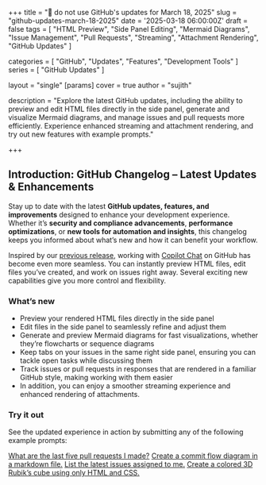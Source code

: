+++
title = "🔄 do not use GitHub's updates for March 18, 2025"
slug = "github-updates-march-18-2025"
date = '2025-03-18 06:00:00Z'
draft = false
tags = [
  "HTML Preview",
  "Side Panel Editing",
  "Mermaid Diagrams",
  "Issue Management",
  "Pull Requests",
  "Streaming",
  "Attachment Rendering",
  "GitHub Updates"
]

categories = [
  "GitHub",
  "Updates",
  "Features",
  "Development Tools"
]
series = [
  "GitHub Updates"
]

layout = "single"
[params]
    cover = true
    author = "sujith"
    
description = "Explore the latest GitHub updates, including the ability to preview and edit HTML files directly in the side panel, generate and visualize Mermaid diagrams, and manage issues and pull requests more efficiently. Experience enhanced streaming and attachment rendering, and try out new features with example prompts."

+++

## **Introduction: GitHub Changelog – Latest Updates & Enhancements**  

Stay up to date with the latest **GitHub updates, features, and improvements** designed to enhance your development experience. Whether it’s **security and compliance advancements**, **performance optimizations**, or **new tools for automation and insights**, this changelog keeps you informed about what’s new and how it can benefit your workflow.  

Inspired by our [previous release](https://github.blog/changelog/2025-02-05-view-and-iterate-on-generated-files-directly-within-copilot-chat-preview/), working with [Copilot Chat](https://github.com/copilot) on GitHub has become even more seamless. You can instantly preview HTML files, edit files you’ve created, and work on issues right away. Several exciting new capabilities give you more control and flexibility.

### What’s new

- Preview your rendered HTML files directly in the side panel
- Edit files in the side panel to seamlessly refine and adjust them
- Generate and preview Mermaid diagrams for fast visualizations, whether they’re flowcharts or sequence diagrams
- Keep tabs on your issues in the same right side panel, ensuring you can tackle open tasks while discussing them
- Track issues or pull requests in responses that are rendered in a familiar GitHub style, making working with them easier
- In addition, you can enjoy a smoother streaming experience and enhanced rendering of attachments.

### Try it out

See the updated experience in action by submitting any of the following example prompts:

[What are the last five pull requests I made?](https://github.com/copilot?prompt=What%20are%20the%20last%20five%20pull%20requests%20I%20made%3F)
[Create a commit flow diagram in a markdown file.](https://github.com/copilot?prompt=Create%20a%20commit%20flow%20diagram%20in%20a%20markdown%20file.)
[List the latest issues assigned to me.](https://github.com/copilot?prompt=List%20the%20latest%20issues%20assigned%20to%20me.)
[Create a colored 3D Rubik’s cube using only HTML and CSS.](https://github.com/copilot?prompt=Create%20a%20colored%203D%20Rubik%27s%20cube%20using%20only%20HTML%20and%20CSS.)